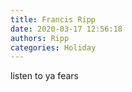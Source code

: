 ```yaml
---
title: Francis Ripp
date: 2020-03-17 12:56:18
authors: Ripp
categories: Holiday
---
```


 listen to ya fears